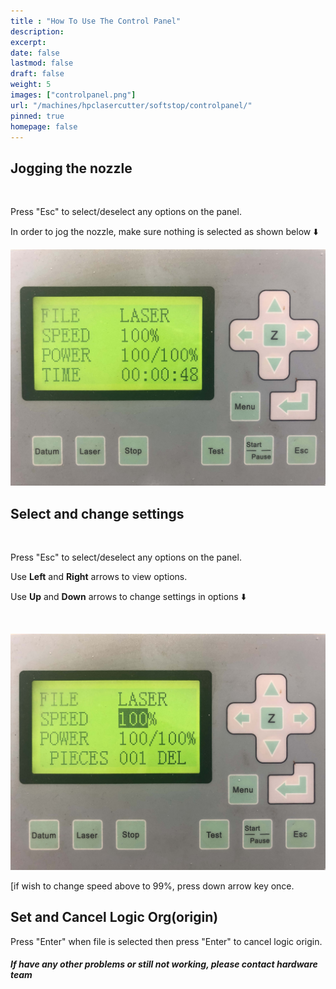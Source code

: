 ```yaml
---
title : "How To Use The Control Panel"
description: 
excerpt: 
date: false
lastmod: false
draft: false
weight: 5
images: ["controlpanel.png"]
url: "/machines/hpclasercutter/softstop/controlpanel/"
pinned: true
homepage: false
---
```

## Jogging the nozzle

<br>

Press "Esc" to select/deselect any options on the panel.

In order to jog the nozzle, make sure nothing is selected as shown below ⬇️

![jog](jognozzle.jpg)

## Select and change settings

<br>

Press "Esc" to select/deselect any options on the panel.

Use **Left** and **Right** arrows to view options.

Use **Up** and **Down** arrows to change settings in options ⬇️

<br>

![select](selectoption.jpg)

[if wish to change speed above to 99%, press down arrow key once.

## Set and Cancel Logic Org(origin)

Press "Enter" when file is selected then press "Enter" to cancel logic origin.

##### If have any other problems or still not working, please contact hardware team
